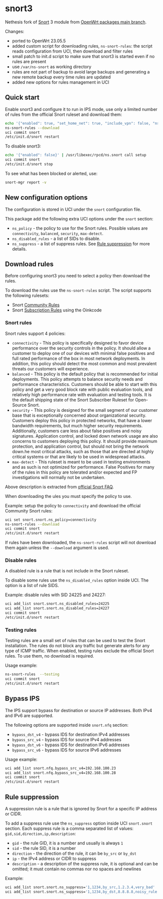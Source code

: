 # snort3

Nethesis fork of [Snort](https://www.snort.org/) 3 module from [OpenWrt packages main branch](https://github.com/openwrt/packages/tree/master/net/snort3).

Changes:

- ported to OpenWrt 23.05.5
- added custom script for downloading rules, `ns-snort-rules`: the script reads configuration from UCI, then download and filter rules
- small patch to init.d script to make sure that snort3 is started even if no rules are present
- use `/var/ns-snort` as working directory
- rules are not part of backup to avoid large backups and generating a new remote backup every time rules are updated
- added new options for rules management in UCI

## Quick start

Enable snort3 and configure it to run in IPS mode, use only a limited number of rules from the official Snort ruleset and download them:
```bash
echo '{"enabled": true, "set_home_net": true, "include_vpn": false, "ns_policy": "connectivity", "ns_disabled_rules": []}' | /usr/libexec/rpcd/ns.snort call setup
ns-snort-rules --download
uci commit snort
/etc/init.d/snort restart
```

To disable snort3:
```bash
echo '{"enabled": false}' | /usr/libexec/rpcd/ns.snort call setup
uci commit snort
/etc/init.d/snort stop
```

To see what has been blocked or alerted, use:
```bash
snort-mgr report -v
```

## New configuration options

The configuration is stored in UCI under the `snort` configuration file.

This package add the following extra UCI options under the `snort` section:

- `ns_policy` - the policy to use for the Snort rules. Possible values are `connectivity`, `balanced`, `security`, `max-detect`.
- `ns_disabled_rules` - a list of SIDs to disable.
- `ns_suppress` - a list of suppress rules. See [Rule suppression](#rule-suppression) for more details.

## Download rules

Before configuring snort3 you need to select a policy then download the rules.

To download the rules use the `ns-snort-rules` script.
The script supports the following rulesets:
- Snort [Community Rules](https://www.snort.org/downloads/#rule-downloads)
- Snort [Subscription Rules](https://www.snort.org/products#rule_subscriptions) using the Oinkcode

### Snort rules

Snort rules support 4 policies:
- `connectivity` - This policy is specifically designed to favor device performance over the security controls in the policy. It should allow a customer to deploy one of our devices with minimal false positives and full rated performance of the box in most network deployments. In addition, this policy should detect the most common and most prevalent threats our customers will experience.
- `balanced` - This policy is the default policy that is recommended for initial deployments. This policy attempts to balance security needs and performance characteristics. Customers should be able to start with this policy and get a very good block rate with public evaluation tools, and relatively high performance rate with evaluation and testing tools. It is the default shipping state of the Snort Subscriber Ruleset for Open-Source Snort.
- `security` - This policy is designed for the small segment of our customer base that is exceptionally concerned about organizational security. Customers deploy this policy in protected networks, that have a lower bandwidth requirements, but much higher security requirements. Additionally, customers care less about false positives and noisy signatures. Application control, and locked down network usage are also concerns to customers deploying this policy. It should provide maximum protection, and application control, but should not bring the network down.he most critical attacks, such as those that are directed at highly critical systems or that are likely to be used in widespread attacks.
- `max-detect` - This ruleset is meant to be used in testing environments and as such is not optimized for performance. False Positives for many of the rules in this policy are tolerated and/or expected and FP investigations will normally not be undertaken.

Above description is extracted from [official Snort FAQ](https://www.snort.org/faq/why-are-rules-commented-out-by-default).

When downloading the ules you must specify the policy to use.

Example: setup the policy to `connectivity` and download the official Community Snort rules:
```bash
uci set snort.snort.ns_policy=connectivity
ns-snort-rules --download
uci commit snort
/etc/init.d/snort restart
```

If rules have been downloaded, the `ns-snort-rules` script will not download them again unless the `--download` argument is used.

### Disable rules

A disabled rule is a rule that is not include in the Snort ruleset.

To disable some rules use the `ns_disabled_rules` option inside UCI.
The option is a list of rule SIDS.

Example: disable rules with SID 24225 and 24227:
```bash
uci add_list snort.snort.ns_disabled_rules=24225
uci add_list snort.snort.ns_disabled_rules=24227
uci commit snort
/etc/init.d/snort restart
```

### Testing rules

Testing rules are a small set of rules that can be used to test the Snort installation.
The rules do not block any traffic but generate alerts for any type of ICMP traffic.
When enabled, testing rules exclude the official Snort rules.
To use them, no download is required.

Usage example:
```bash
ns-snort-rules  --testing
uci commit snort
/etc/init.d/snort restart
```

## Bypass IPS

The IPS support bypass for destination or source IP addresses. Both IPv4 and IPv6 are supported.

The following options are supported inside `snort.nfq` section:
- `bypass_dst_v4` - bypass IDS for destination IPv4 addresses
- `bypass_src_v4` - bypass IDS for source IPv4 addresses
- `bypass_dst_v6` - bypass IDS for destination IPv6 addresses
- `bypass_src_v6` - bypass IDS for source IPv6 addresses

Usage example:
```bash
uci add_list snort.nfq.bypass_src_v4=192.168.100.23
uci add_list snort.nfq.bypass_src_v4=192.168.100.28
uci commit snort
/etc/init.d/snort restart
```
## Rule suppression

A suppression rule is a rule that is ignored by Snort for a specific IP address or CIDR.

To add a suppress rule use the `ns_suppress` option inside UCI `snort.snort` section.
Each suppress rule is a comma separated list of values: `gid,sid,direction,ip,description`:

- `gid` - the rule GID, it is a number and usually is always `1`
- `sid` - the rule SID, it is a number
- `direction` - the direction of the rule, it can be `by_src` or `by_dst`
- `ip` - the IPv4 address or CIDR to suppress
- `description` - a description of the suppress rule, it is optional and can be omitted; it must contain no commas nor no spaces and newlines

Example:
```bash
uci add_list snort.snort.ns_suppress='1,1234,by_src,1.2.3.4,very_bad'
uci add_list snort.snort.ns_suppress='1,1234,by_dst,8.8.8.8,noisy_rule'
```